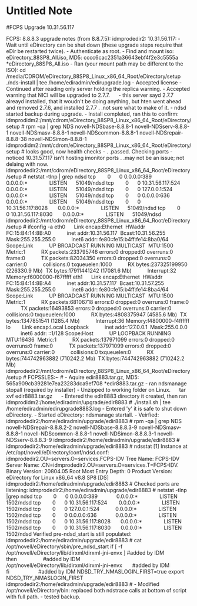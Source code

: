 # Untitled Note

#FCPS Upgrade 10.31.56.117

FCPS: 8.8.8.3 upgrade notes (from 8.8.7.5):
idmprodedir2: 10.31.56.117:
\- Wait until eDirectory can be shut down (these upgrade steps require that eDir be restarted twice).
\- Authenticate as root.
\- Find and mount iso: eDirectory\_88SP8\_All.iso, MD5: cccc6cac2351a36643ebf4f2e3c5555a \*eDirectory\_88SP8\_All.iso
\- Ran (your mount path may be different to the ISO):
cd /media/CDROM/eDirectory\_88SP8\_Linux\_x86\_64\_Root/eDirectory/setup
./nds-install | tee /home/ediradmin/edirupgrade.log
\- Accepted license
\- Continued after reading only server holding the replica warning.
\- Accepted warning that NICI will be upgraded to 2.7.7.
     - this server sayd 2.7.7 alreayd installed, that it woudn't be doing anything, but hten went ahead and removed 2.7.6, and installed 2.7.7 . .not sure what to make of it.
\- ndsd started backup during upgrade.
\- Install completed, ran this to confirm:
idmprodidm2:/mnt/cdrom/eDirectory\_88SP8\_Linux\_x86\_64\_Root/eDirectory/setup # rpm -qa | grep NDS
novell-NDSbase-8.8.8-1
novell-NDSserv-8.8.8-1
novell-NDSmasv-8.8.8-1
novell-NDScommon-8.8.8-1
novell-NDSrepair-8.8.8-38
novell-NDSimon-8.8.8-1
idmprodidm2:/mnt/cdrom/eDirectory\_88SP8\_Linux\_x86\_64\_Root/eDirectory/setup #
looks good, now health checks - . .passed.
Checking ports - noticed 10.31.57.117 isn't hosting imonitor ports . .may not be an issue; not delaing with now.
idmprodedir2:/mnt/cdrom/eDirectory\_88SP8\_Linux\_x86\_64\_Root/eDirectory/setup # netstat -tlnp | grep ndsd
tcp        0      0 0.0.0.0:389             0.0.0.0:\*               LISTEN      51049/ndsd
tcp        0      0 10.31.56.117:524        0.0.0.0:\*               LISTEN      51049/ndsd
tcp        0      0 127.0.0.1:524           0.0.0.0:\*               LISTEN      51049/ndsd
tcp        0      0 0.0.0.0:636             0.0.0.0:\*               LISTEN      51049/ndsd
tcp        0      0 10.31.56.117:8028       0.0.0.0:\*               LISTEN      51049/ndsd
tcp        0      0 10.31.56.117:8030       0.0.0.0:\*               LISTEN      51049/ndsd
idmprodedir2:/mnt/cdrom/eDirectory\_88SP8\_Linux\_x86\_64\_Root/eDirectory/setup # ifconfig -a
eth0      Link encap:Ethernet  HWaddr FC:15:B4:14:8B:A0
          inet addr:10.31.56.117  Bcast:10.31.56.255  Mask:255.255.255.0
          inet6 addr: fe80::fe15:b4ff:fe14:8ba0/64 Scope:Link
          UP BROADCAST RUNNING MULTICAST  MTU:1500  Metric:1
          RX packets:233795746 errors:0 dropped:0 overruns:0 frame:0
          TX packets:82034350 errors:0 dropped:0 overruns:0 carrier:0
          collisions:0 txqueuelen:1000
          RX bytes:237325199950 (226330.9 Mb)  TX bytes:17911441242 (17081.6 Mb)
          Interrupt:32 Memory:f6000000-f67fffff
eth1      Link encap:Ethernet  HWaddr FC:15:B4:14:8B:A4
          inet addr:10.31.57.117  Bcast:10.31.57.255  Mask:255.255.255.0
          inet6 addr: fe80::fe15:b4ff:fe14:8ba4/64 Scope:Link
          UP BROADCAST RUNNING MULTICAST  MTU:1500  Metric:1
          RX packets:68106718 errors:0 dropped:0 overruns:0 frame:0
          TX packets:16493853 errors:0 dropped:0 overruns:0 carrier:0
          collisions:0 txqueuelen:1000
          RX bytes:4808375947 (4585.6 Mb)  TX bytes:1347851541 (1285.4 Mb)
          Interrupt:36 Memory:f4800000-f4ffffff
lo        Link encap:Local Loopback
          inet addr:127.0.0.1  Mask:255.0.0.0
          inet6 addr: ::1/128 Scope:Host
          UP LOOPBACK RUNNING  MTU:16436  Metric:1
          RX packets:137971099 errors:0 dropped:0 overruns:0 frame:0
          TX packets:137971099 errors:0 dropped:0 overruns:0 carrier:0
          collisions:0 txqueuelen:0
          RX bytes:744742963882 (710242.2 Mb)  TX bytes:744742963882 (710242.2 Mb)
idmprodedir2:/mnt/cdrom/eDirectory\_88SP8\_Linux\_x86\_64\_Root/eDirectory/setup #
FCPSSLES:~ #
\- Aquire edir8883.tar.gz, MD5: 565a909cb39281e7ea23283dca9ef708 \*edir8883.tar.gz
\- ran ndsmanage stopall (required by installer)
\- Unzipped to working folder on Linux.
     tar xvf edir8883.tar.gz
    
\- Entered the edir8883 directory it created, then ran
idmprodidm2:/home/ediradmin/upgrade/edir8883 # ./install.sh | tee /home/ediradmin/edirupgrade8883.log
\- Entered 'y' it is safe to shut down eDirectory.
\- Started eDirectory: ndsmanage startall.
\- Veirfied:
idmprodedir2:/home/ediradmin/upgrade/edir8883 # rpm -qa | grep NDS
novell-NDSrepair-8.8.8.2-2
novell-NDSbase-8.8.8.3-9
novell-NDSmasv-8.8.8-1
novell-NDScommon-8.8.8-1
novell-NDSimon-8.8.8.3-1
novell-NDSserv-8.8.8.3-9
idmprodedir2:/home/ediradmin/upgrade/edir8883 #
idmprodedir2:/home/ediradmin/upgrade/edir8883 # ndsstat
\[1\] Instance at /etc/opt/novell/eDirectory/conf/ndsd.conf:  idmprodedir2.OU=servers.O=services.FCPS-IDV
Tree Name: FCPS-IDV
Server Name: .CN=idmprodedir2.OU=servers.O=services.T=FCPS-IDV.
Binary Version: 20804.05
Root Most Entry Depth: 0
Product Version: eDirectory for Linux x86\_64 v8.8 SP8 \[DS\]
idmprodedir2:/home/ediradmin/upgrade/edir8883 #
Checked ports are listening:
idmprodedir2:/home/ediradmin/upgrade/edir8883 # netstat -tlnp  |grep ndsd
tcp        0      0 0.0.0.0:389             0.0.0.0:\*               LISTEN      1502/ndsd
tcp        0      0 10.31.56.117:524        0.0.0.0:\*               LISTEN      1502/ndsd
tcp        0      0 127.0.0.1:524           0.0.0.0:\*               LISTEN      1502/ndsd
tcp        0      0 0.0.0.0:636             0.0.0.0:\*               LISTEN      1502/ndsd
tcp        0      0 10.31.56.117:8028       0.0.0.0:\*               LISTEN      1502/ndsd
tcp        0      0 10.31.56.117:8030       0.0.0.0:\*               LISTEN      1502/ndsd
Verified pre-ndsd\_start is still populated:
idmprodedir2:/home/ediradmin/upgrade/edir8883 # cat /opt/novell/eDirectory/sbin/pre\_ndsd\_start
if \[ -f /opt/novell/eDirectory/lib/dirxml/dirxml-jni-envx \] #added by IDM
then                  #added by IDM
        . /opt/novell/eDirectory/lib/dirxml/dirxml-jni-envx       #added by IDM
fi                    #added by IDM
NDSD\_TRY\_NMASLOGIN\_FIRST=true
export NDSD\_TRY\_NMASLOGIN\_FIRST
idmprodedir2:/home/ediradmin/upgrade/edir8883 #
\- Modified /opt/novell/eDirectory/bin: replaced both ndstrace calls at bottom of script with full path.
\- tested backup.
